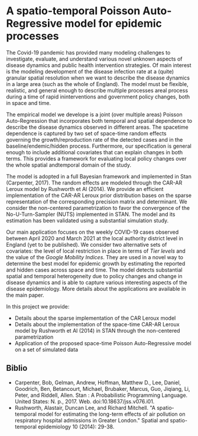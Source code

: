 # A spatio-temporal Poisson Auto-Regressive model for epidemic processes

The Covid-19 pandemic has provided many modeling challenges to investigate, evaluate, and  understand various novel unknown aspects of disease dynamics and public health intervention strategies. Of main interest is the modeling development of the disease infection rate at a (quite) granular spatial resolution when we want to describe the disease dynamics in a large area (such as the whole of England). The model must be flexible, realistic, and general enough to describe multiple processes areal process during a time of rapid ininterventions and government policy changes, both in space and time. 

The empirical model we develope is a joint (over multiple areas) Poisson Auto-Regression that incorporates both temporal and spatial dependence to describe the disease dynamics observed in different areas. The spacetime dependence is captured by two set of space-time random effects governing the growth/reproduction rate of the detected cases and in the baseline/endemic/hidden process. Furthermore, our specification is general enough to include additional covariates that can explain changes in both terms. This provides a framework for evaluating local policy changes over the whole spatial andtemporal domain of the study. 

The model is adopted in a full Bayesian framework and implemented in Stan (Carpenter, 2017). The random effects are modeled through the CAR-AR Leroux model by Rushworth et Al (2014). We provide an efficient implementation of the CAR-AR Leroux prior distribution bases on the sparse representation of the corresponding precision matrix and determinant. We consider the non-centered parametrization to favor the convergence of the No-U-Turn-Sampler (NUTS) implemented in STAN. The model and its estimation has been validated using a substantial simulation study.

Our main application focuses on the weekly COVID-19 cases observed between April 2020 and March 2021 at the local authority district level in England (yet to be published).
We consider two alternative sets of covariates: the level of local restriction in place in terms of *Tier levels* and the value of the *Google Mobility Indices*. They are used in a novel way to determine the best model for epidemic growth by estimating the reported and hidden cases across space and time.  The model detects substantial spatial and temporal heterogeneity due to policy changes and change in disease dynamics and is able to capture various interesting aspects of the disease epidemiology. More details about the applications are available in the main paper.

In this project we provide: 
- Details about the sparse implementation of the CAR Leroux model
- Details about the implementation of the space-time CAR-AR Leroux model by Rushworth et Al (2014) in STAN through the non-centered parametrization
- Application of the proposed space-time Poisson Auto-Regressive model on a set of simulated data


## Biblio

- Carpenter, Bob, Gelman, Andrew, Hoffman, Matthew D., Lee, Daniel, Goodrich, Ben, Betancourt, Michael, Brubaker, Marcus, Guo, Jiqiang, Li, Peter, and Riddell, Allen. Stan : A Probabilistic Programming Language. United States: N. p., 2017. Web. doi:10.18637/jss.v076.i01. 
- Rushworth, Alastair, Duncan Lee, and Richard Mitchell. "A spatio-temporal model for estimating the long-term effects of air pollution on respiratory hospital admissions in Greater London." Spatial and spatio-temporal epidemiology 10 (2014): 29-38.
